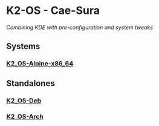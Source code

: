 # K2-OS - Cae-Sura
_Combining KDE with pre-configuration and system tweaks_

## Systems
### [K2_OS-Alpine-x86_64](https://github.com/h8d13/k2-alpine)

## Standalones
### [K2_OS-Deb](https://github.com/h8d13/k2-alpine/tree/master/standalone)
### [K2_OS-Arch](https://github.com/h8d13/k2-alpine/tree/master/standalone)
